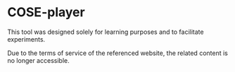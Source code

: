 # COSE-player
This tool was designed solely for learning purposes and to facilitate experiments.

Due to the terms of service of the referenced website, the related content is no longer accessible.

